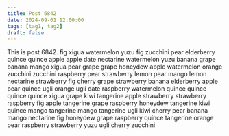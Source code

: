 ```yaml
---
title: Post 6842
date: 2024-09-01 12:00:00
tags: [tag1, tag2]
draft: false
---
```

This is post 6842.
fig
xigua
watermelon
yuzu
fig
zucchini
pear
elderberry
quince
quince
apple
apple
date
nectarine
watermelon
yuzu
banana
grape
banana
mango
xigua
pear
grape
grape
honeydew
apple
watermelon
orange
zucchini
zucchini
raspberry
pear
strawberry
lemon
pear
mango
lemon
nectarine
strawberry
fig
cherry
grape
strawberry
banana
elderberry
apple
pear
quince
ugli
orange
ugli
date
raspberry
watermelon
quince
quince
quince
quince
xigua
grape
kiwi
tangerine
apple
strawberry
strawberry
raspberry
fig
apple
tangerine
grape
raspberry
honeydew
tangerine
kiwi
quince
mango
tangerine
mango
tangerine
ugli
kiwi
cherry
pear
banana
mango
nectarine
fig
honeydew
grape
raspberry
quince
tangerine
orange
pear
raspberry
strawberry
yuzu
ugli
cherry
zucchini
